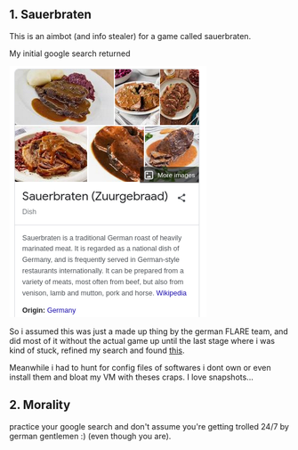 ## 1. Sauerbraten

This is an aimbot (and info stealer) for a game called sauerbraten.

My initial google search returned

![sauerbraten](pics/sauerbraten.png)

So i assumed this was just a made up thing by the german FLARE team, and did most of it without the actual game up until the last stage where i was kind of stuck, refined my search and found
[this](http://sauerbraten.org/).

Meanwhile i had to hunt for config files of softwares i dont own or even install them and bloat my VM with theses craps. I love snapshots...

## 2. Morality

practice your google search and don't assume you're getting trolled 24/7 by german gentlemen :) (even though you are).
